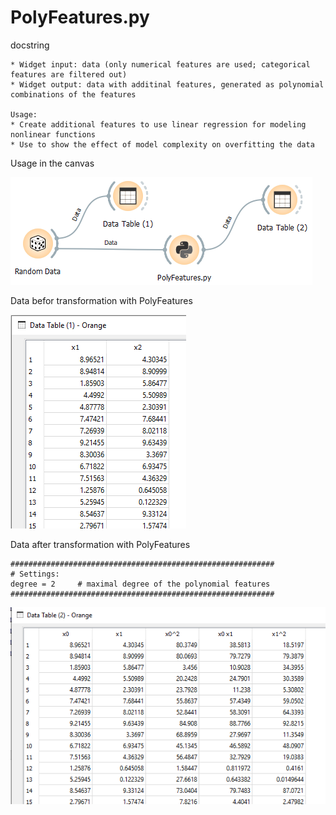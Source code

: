 # PolyFeatures.py

docstring

```
* Widget input: data (only numerical features are used; categorical features are filtered out)
* Widget output: data with additinal features, generated as polynomial combinations of the features

Usage:
* Create additional features to use linear regression for modeling nonlinear functions
* Use to show the effect of model complexity on overfitting the data

```

Usage in the canvas

![](images/polyfeatures_01.png)

Data befor transformation with PolyFeatures

![](images/polyfeatures_02.png)

Data after transformation with PolyFeatures
```
###########################################################
# Settings:
degree = 2     # maximal degree of the polynomial features
###########################################################
```

![](images/polyfeatures_03.png)







